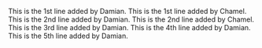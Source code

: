 This is the 1st line added by Damian.
This is the 1st line added by Chamel.
This is the 2nd line added by Damian.
This is the 2nd line added by Chamel.
This is the 3rd line added by Damian.
This is the 4th line added by Damian.
This is the 5th line added by Damian.
